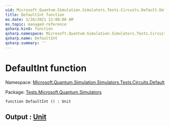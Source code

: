 ```yaml
---
uid: Microsoft.Quantum.Simulation.Simulators.Tests.Circuits.Default.DefaultInt
title: DefaultInt function
ms.date: 3/26/2021 12:00:00 AM
ms.topic: managed-reference
qsharp.kind: function
qsharp.namespace: Microsoft.Quantum.Simulation.Simulators.Tests.Circuits.Default
qsharp.name: DefaultInt
qsharp.summary: ''
---
```


# DefaultInt function

Namespace: [Microsoft.Quantum.Simulation.Simulators.Tests.Circuits.Default](xref:Microsoft.Quantum.Simulation.Simulators.Tests.Circuits.Default)

Package: [Tests.Microsoft.Quantum.Simulators](https://nuget.org/packages/Tests.Microsoft.Quantum.Simulators)




```qsharp
function DefaultInt () : Unit
```


## Output : [Unit](xref:microsoft.quantum.lang-ref.unit)

